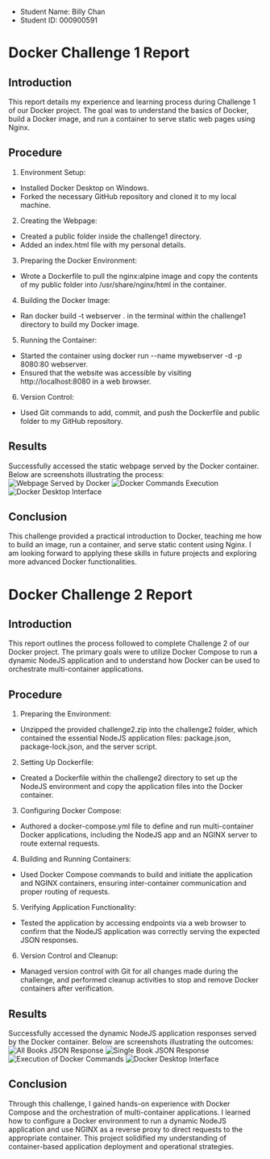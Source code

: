 - Student Name: Billy Chan
- Student ID: 000900591

# Docker Challenge 1 Report

## Introduction
This report details my experience and learning process during Challenge 1 of our Docker project. The goal was to understand the basics of Docker, build a Docker image, and run a container to serve static web pages using Nginx.


## Procedure
1. Environment Setup:
- Installed Docker Desktop on Windows.
- Forked the necessary GitHub repository and cloned it to my local machine.

2. Creating the Webpage:
- Created a public folder inside the challenge1 directory.
- Added an index.html file with my personal details.

3. Preparing the Docker Environment:
- Wrote a Dockerfile to pull the nginx:alpine image and copy the contents of my public folder into /usr/share/nginx/html in the container.

4. Building the Docker Image:
- Ran docker build -t webserver . in the terminal within the challenge1 directory to build my Docker image.

5. Running the Container:
- Started the container using docker run --name mywebserver -d -p 8080:80 webserver.
- Ensured that the website was accessible by visiting http://localhost:8080 in a web browser.

6. Version Control:
- Used Git commands to add, commit, and push the Dockerfile and public folder to my GitHub repository.


## Results
Successfully accessed the static webpage served by the Docker container. Below are screenshots illustrating the process:
![Webpage Served by Docker](challenge1/public/Screenshots/webpage_served_by_docker.png)
![Docker Commands Execution](challenge1/public/Screenshots/docker_commands_execution.png)
![Docker Desktop Interface](challenge1/public/Screenshots/docker_desktop_interface.png)


## Conclusion
This challenge provided a practical introduction to Docker, teaching me how to build an image, run a container, and serve static content using Nginx. I am looking forward to applying these skills in future projects and exploring more advanced Docker functionalities.



# Docker Challenge 2 Report

## Introduction
This report outlines the process followed to complete Challenge 2 of our Docker project. The primary goals were to utilize Docker Compose to run a dynamic NodeJS application and to understand how Docker can be used to orchestrate multi-container applications.


## Procedure
1. Preparing the Environment:
- Unzipped the provided challenge2.zip into the challenge2 folder, which contained the essential NodeJS application files: package.json, package-lock.json, and the server script.

2. Setting Up Dockerfile:
- Created a Dockerfile within the challenge2 directory to set up the NodeJS environment and copy the application files into the Docker container.

3. Configuring Docker Compose:
- Authored a docker-compose.yml file to define and run multi-container Docker applications, including the NodeJS app and an NGINX server to route external requests.

4. Building and Running Containers:
- Used Docker Compose commands to build and initiate the application and NGINX containers, ensuring inter-container communication and proper routing of requests.

5. Verifying Application Functionality:
- Tested the application by accessing endpoints via a web browser to confirm that the NodeJS application was correctly serving the expected JSON responses.

6. Version Control and Cleanup:
- Managed version control with Git for all changes made during the challenge, and performed cleanup activities to stop and remove Docker containers after verification.


## Results
Successfully accessed the dynamic NodeJS application responses served by the Docker container. Below are screenshots illustrating the outcomes:
![All Books JSON Response](challenge2/Screenshots/all_books_json_response.png)
![Single Book JSON Response](challenge2/Screenshots/single_book_json_response.png)
![Execution of Docker Commands](challenge2/Screenshots/docker_compose_up_execution.png)
![Docker Desktop Interface](challenge2/Screenshots/docker_desktop_containers_challenge2.png)


## Conclusion
Through this challenge, I gained hands-on experience with Docker Compose and the orchestration of multi-container applications. I learned how to configure a Docker environment to run a dynamic NodeJS application and use NGINX as a reverse proxy to direct requests to the appropriate container. This project solidified my understanding of container-based application deployment and operational strategies.